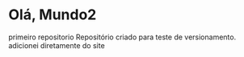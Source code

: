 # Olá, Mundo2
 primeiro repositorio
 Repositório criado para teste de versionamento.
adicionei diretamente do site
